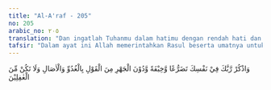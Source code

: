 ```yaml
---
title: "Al-A'raf - 205"
no: 205
arabic_no: ٢٠٥
translation: "Dan ingatlah Tuhanmu dalam hatimu dengan rendah hati dan rasa takut, dan dengan tidak mengeraskan suara, pada waktu pagi dan petang, dan janganlah kamu termasuk orang-orang yang lengah."
tafsir: "Dalam ayat ini Allah memerintahkan Rasul beserta umatnya untuk menyebut nama Allah atau berzikir kepada-Nya. Baik zikir itu dengan membaca Al-Quran, tasbih, tahlil, doa, ataupun pujian lain-lainnya menurut tuntunan agama, dengan tadharru dan suara lembut pada setiap waktu terutama pagi dan sore, agar kita tidak tergolong orang yang lalai. Kemudian Allah menggariskan bagi kita adab dan cara berzikir atau menyebut nama Allah itu sebagai berikut:\n\n1. Zikir itu yang paling baik dilakukan dengan suara lembut, karena hal ini lebih mudah mengantar untuk tafakur yang baik.\n\nDiriwayatkan bahwa dalam suatu perjalanan. Nabi mendengar orang berdoa dengan suara yang keras, berkatalah beliau kepada mereka itu:\n\n\"Hai manusia kasihanilah dirimu, sesungguhnya kamu tidak menyeru kepada yang tuli atau yang jauh dari padamu. Sesungguhnya Yang kamu seru itu adalah Allah Maha Mendengar dan Maha Dekat. Dia lebih dekat kepadamu dari leher (unta) kendaraanmu\". (Riwayat Ibnu Majah)\n\n2. Zikir itu dapat dilakukan dalam hati atau dengan lisan, karena zikir dalam hati menunjukkan keikhlasan, jauh daripada riya, dan dekat pada perkenaan Allah swt. Zikir dapat dilakukan dengan lisan, lisan mengucapkan dan hati mengikutinya.\n\n3. Zikir dapat pula dilakukan secara berjamaah, dengan tujuan untuk mendidik umat agar terbiasa melakukan zikir."
---
```


وَاذْكُرْ رَّبَّكَ فِيْ نَفْسِكَ تَضَرُّعًا وَّخِيْفَةً وَّدُوْنَ الْجَهْرِ مِنَ الْقَوْلِ بِالْغُدُوِّ وَالْاٰصَالِ وَلَا تَكُنْ مِّنَ الْغٰفِلِيْنَ
